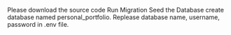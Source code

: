 Please download the source code
Run Migration
Seed the Database
create database named personal_portfolio.
Replease database name, username, password in .env file.
